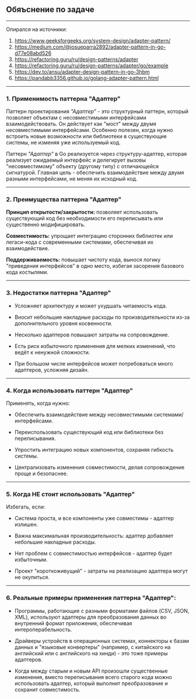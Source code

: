 ## Обяъснение по задаче

---
Опирался на источники:
1. https://www.geeksforgeeks.org/system-design/adapter-pattern/
2. https://medium.com/@josueparra2892/adapter-pattern-in-go-d77e08abd526
3. https://refactoring.guru/ru/design-patterns/adapter
4. https://refactoring.guru/ru/design-patterns/adapter/go/example
5. https://dev.to/ansu/adapter-design-pattern-in-go-3hbm 
6. https://pandabb3356.github.io/golang-adapter-pattern.html 
---

### 1. Применимость паттерна "Адаптер"

Паттерн проектирования *"Адаптер"* - это структурный паттерн, который позволяет объектам с несовместимыми интерфейсами взаимодействовать. Он действует как "мост" между двумя несовместимыми интерфейсами. Особенно полезен, когда нужно встроить новые возможности или библиотеки в существующие системы, не изменяя уже используемый код.


Паттерн *"Адаптер"* в Go реализуется через структуру-адаптер, которая реализует ожидаемый интерфейс и делегирует вызовы "несовместимому" объекту (другому типу) с отличающейся сигнатурой. Главная цель - обеспечить взаимодействие между двумя разными интерфейсами, не меняя их исходный код.

---

### 2. Преимущества паттерна "Адаптер"

**Принцип открытости/закрытости:** позволяет использовать существующий код без необходимости его переписывать или существенно модифицировать.

**Совместимость:** упрощает интеграцию сторонних библиотек или легаси-кода с современными системами, обеспечивая их взаимодействие.

**Поддерживаемость:** повышает чистоту кода, вынося логику "приведения интерфейсов" в одно место, избегая засорения базового кода костылями.

---

### 3. Недостатки паттерна "Адаптер"

- Усложняет архитектуру и может ухудшать читаемость кода.

- Вносит небольшие накладные расходы по производительности из-за дополнительного уровня косвенности.

- Несколько адаптеров повышают затраты на сопровождение.

- Есть риск избыточного применения для мелких изменений, что ведёт к ненужной сложности.

- При большом числе интерфейсов может потребоваться много адаптеров, усложняя дизайн.

---
### 4. Когда использовать паттерн "Адаптер"

Применять, когда нужно:

- Обеспечить взаимодействие между несовместимыми системами/интерфейсами.

- Переиспользовать существующий код или библиотеки без переписывания.

- Упростить интеграцию новых компонентов, сохраняя гибкость системы.

- Централизовать изменения совместимости, делая сопровождение проще и безопаснее.

---
### 5. Когда НЕ стоит использовать "Адаптер"

Избегать, если:

- Система проста, и все компоненты уже совместимы - адаптер излишен.

- Важна максимальная производительность: адаптер добавляет небольшие накладные расходы.

- Нет проблем с совместимостью интерфейсов - адаптер будет избыточным.

- Проект "короткоживущий" - затраты на реализацию адаптера могут не окупиться.

---
### 6. Реальные примеры применения паттерна "Адаптер": 

- Программы, работающие с разными форматами файлов (CSV, JSON, XML), используют адаптеры для преобразования данных во внутренний формат приложения, обеспечивая интероперабельность.

- Драйверы устройств в операционных системах, коннекторы к базам данных и "языковые конвертеры" (например, с китайского на английский или с английского на хинди) - это тоже примеры адаптеров.

- Когда между старым и новым API произошли существенные изменения, вместо переписывания всего старого кода можно использовать адаптер, который выполнит преобразование и сохранит совместимость.
